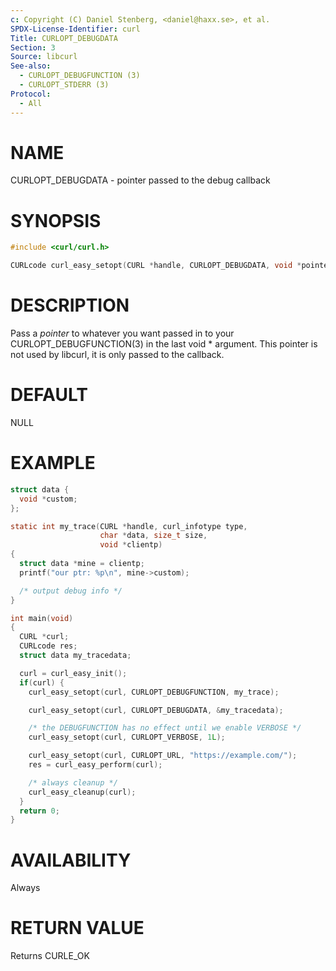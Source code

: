 ```yaml
---
c: Copyright (C) Daniel Stenberg, <daniel@haxx.se>, et al.
SPDX-License-Identifier: curl
Title: CURLOPT_DEBUGDATA
Section: 3
Source: libcurl
See-also:
  - CURLOPT_DEBUGFUNCTION (3)
  - CURLOPT_STDERR (3)
Protocol:
  - All
---
```


# NAME

CURLOPT_DEBUGDATA - pointer passed to the debug callback

# SYNOPSIS

~~~c
#include <curl/curl.h>

CURLcode curl_easy_setopt(CURL *handle, CURLOPT_DEBUGDATA, void *pointer);
~~~

# DESCRIPTION

Pass a *pointer* to whatever you want passed in to your
CURLOPT_DEBUGFUNCTION(3) in the last void * argument. This pointer is
not used by libcurl, it is only passed to the callback.

# DEFAULT

NULL

# EXAMPLE

~~~c
struct data {
  void *custom;
};

static int my_trace(CURL *handle, curl_infotype type,
                    char *data, size_t size,
                    void *clientp)
{
  struct data *mine = clientp;
  printf("our ptr: %p\n", mine->custom);

  /* output debug info */
}

int main(void)
{
  CURL *curl;
  CURLcode res;
  struct data my_tracedata;

  curl = curl_easy_init();
  if(curl) {
    curl_easy_setopt(curl, CURLOPT_DEBUGFUNCTION, my_trace);

    curl_easy_setopt(curl, CURLOPT_DEBUGDATA, &my_tracedata);

    /* the DEBUGFUNCTION has no effect until we enable VERBOSE */
    curl_easy_setopt(curl, CURLOPT_VERBOSE, 1L);

    curl_easy_setopt(curl, CURLOPT_URL, "https://example.com/");
    res = curl_easy_perform(curl);

    /* always cleanup */
    curl_easy_cleanup(curl);
  }
  return 0;
}
~~~

# AVAILABILITY

Always

# RETURN VALUE

Returns CURLE_OK
